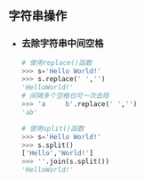 ## 字符串操作

- ### 去除字符串中间空格

  ```python
  # 使用replace()函数
  >>> s='Hello World!'
  >>> s.replace(' ','')
  'HelloWorld!'
  # 间隔多个空格也可一次去除
  >>> 'a     b'.replace(' ','')
  'ab'
  
  # 使用split()函数
  >>> s='Hello World!'
  >>> s.split()
  ['Hello','World!']
  >>> ''.join(s.split())
  'HelloWorld!'
  ```



  

